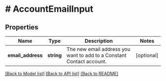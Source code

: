 # # AccountEmailInput

## Properties

Name | Type | Description | Notes
------------ | ------------- | ------------- | -------------
**email_address** | **string** | The new email address you want to add to a Constant Contact account. | [optional]

[[Back to Model list]](../../README.md#models) [[Back to API list]](../../README.md#endpoints) [[Back to README]](../../README.md)
